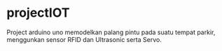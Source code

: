 # projectIOT
Project arduino uno memodelkan palang pintu pada suatu tempat parkir, menggunkan sensor RFID dan Ultrasonic serta Servo.
